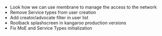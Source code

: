 - Look how we can use membrane to manage the access to the network
- Remove Service types from user creation
- Add creator/advocate filter in user list
- Roolback splashscreen in kangaroo production versions
- Fix MoE and Service Types initialization
